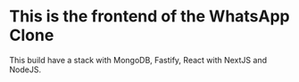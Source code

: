 

# This is the frontend of the WhatsApp Clone

This build have a stack with MongoDB, Fastify, React with NextJS and NodeJS.
